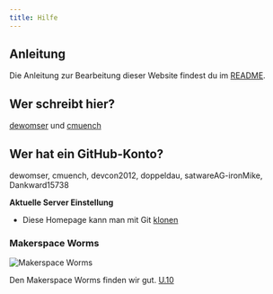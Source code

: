 ```yaml
---
title: Hilfe
---
```


## Anleitung

Die Anleitung zur Bearbeitung dieser Website findest du im [README](https://github.com/Wolust/wolust.github.io).

## Wer schreibt hier?

[dewomser](https://github.com/dewomser) und [cmuench](https://github.com/cmuench)

## Wer hat ein GitHub-Konto?

dewomser, cmuench, devcon2012, doppeldau, satwareAG-ironMike, Dankward15738

**Aktuelle Server Einstellung**

- Diese Homepage kann man mit Git [klonen](https://github.com/Wolust/wolust.github.io.git)

### Makerspace Worms

![Makerspace Worms](/img/u10.png)

Den Makerspace Worms finden wir gut. [U.10](https://u10.makercloud.de/#support_us)
